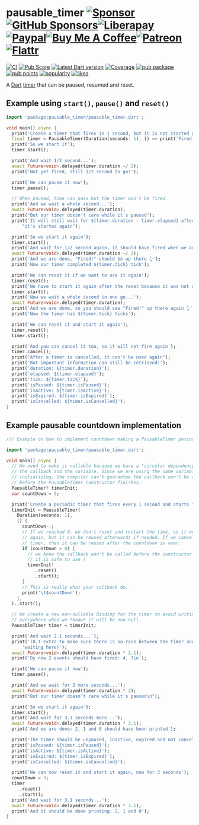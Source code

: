 # pausable\_timer [![Sponsor](https://img.shields.io/badge/-Sponsor-555555?style=flat-square)](https://github.com/llucax/llucax/blob/main/sponsoring-platforms.md)[![GitHub Sponsors](https://img.shields.io/badge/--ea4aaa?logo=github&style=flat-square)](https://github.com/sponsors/llucax)[![Liberapay](https://img.shields.io/badge/--f6c915?logo=liberapay&logoColor=black&style=flat-square)](https://liberapay.com/llucax/donate)[![Paypal](https://img.shields.io/badge/--0070ba?logo=paypal&style=flat-square)](https://www.paypal.com/donate?hosted_button_id=UZRR3REUC4SY2)[![Buy Me A Coffee](https://img.shields.io/badge/--ff813f?logo=buy-me-a-coffee&logoColor=white&style=flat-square)](https://www.buymeacoffee.com/llucax)[![Patreon](https://img.shields.io/badge/--f96854?logo=patreon&logoColor=white&style=flat-square)](https://www.patreon.com/llucax)[![Flattr](https://img.shields.io/badge/--6bc76b?logo=flattr&logoColor=white&style=flat-square)](https://flattr.com/@llucax)

[![CI](https://github.com/llucax/pausable_timer/workflows/CI/badge.svg)](https://github.com/llucax/pausable_timer/actions?query=branch%3Amain+workflow%3ACI+)
[![Pub Score](https://github.com/llucax/pausable_timer/workflows/Pub%20Score/badge.svg)](https://github.com/llucax/pausable_timer/actions?query=branch%3Amain+workflow%3A%22Pub+Score%22+)
[![Latest Dart version](https://github.com/llucax/pausable_timer/actions/workflows/check-dart.yml/badge.svg)](https://github.com/llucax/pausable_timer/actions/workflows/check-dart.yml)
[![Coverage](https://codecov.io/gh/llucax/pausable_timer/branch/main/graph/badge.svg)](https://codecov.io/gh/llucax/pausable_timer)
[![pub package](https://img.shields.io/pub/v/pausable_timer.svg)](https://pub.dev/packages/pausable_timer)
[![pub points](https://badges.bar/pausable_timer/pub%20points)](https://pub.dev/packages/pausable_timer/score)
[![popularity](https://badges.bar/pausable_timer/popularity)](https://pub.dev/packages/pausable_timer/score)
[![likes](https://badges.bar/pausable_timer/likes)](https://pub.dev/packages/pausable_timer/score)

A [Dart](https://dart.dev/)
[timer](https://api.dart.dev/stable/dart-async/Timer/Timer.html) that can be
paused, resumed and reset.

## Example using `start()`, `pause()` and `reset()`

```dart
import 'package:pausable_timer/pausable_timer.dart';

void main() async {
  print('Create a timer that fires in 1 second, but it is not started yet');
  final timer = PausableTimer(Duration(seconds: 1), () => print('Fired!'));
  print('So we start it');
  timer.start();

  print('And wait 1/2 second...');
  await Future<void>.delayed(timer.duration ~/ 2);
  print('Not yet fired, still 1/2 second to go!');

  print('We can pause it now');
  timer.pause();

  // When paused, time can pass but the timer won't be fired
  print('And we wait a whole second...');
  await Future<void>.delayed(timer.duration);
  print("But our timer doesn't care while it's paused");
  print('It will still wait for ${timer.duration - timer.elapsed} after '
      "it's started again");

  print('So we start it again');
  timer.start();
  print('And wait for 1/2 second again, it should have fired when we are done');
  await Future<void>.delayed(timer.duration ~/ 2);
  print('And we are done, "Fired!" should be up there 👆');
  print('Now our timer completed ${timer.tick} tick');

  print('We can reset it if we want to use it again');
  timer.reset();
  print('We have to start it again after the reset because it was not running');
  timer.start();
  print('Now we wait a whole second in one go...');
  await Future<void>.delayed(timer.duration);
  print('And we are done, so you should see "Fired!" up there again 👆');
  print('Now the timer has ${timer.tick} ticks');

  print('We can reset it and start it again');
  timer.reset();
  timer.start();

  print('And you can cancel it too, so it will not fire again');
  timer.cancel();
  print("After a timer is cancelled, it can't be used again");
  print('But important information can still be retrieved:');
  print('duration: ${timer.duration}');
  print('elapsed: ${timer.elapsed}');
  print('tick: ${timer.tick}');
  print('isPaused: ${timer.isPaused}');
  print('isActive: ${timer.isActive}');
  print('isExpired: ${timer.isExpired}');
  print('isCancelled: ${timer.isCancelled}');
}
```

## Example pausable countdown implementation

```dart
/// Example on how to implement countdown making a PausableTimer periodic.

import 'package:pausable_timer/pausable_timer.dart';

void main() async {
  // We need to make it nullable because we have a "circular dependency" between
  // the callback and the variable. Since we are using the same variable we are
  // initializing, the compiler can't guarantee the callback won't be called
  // before the PausableTimer constructor finishes.
  PausableTimer? timerInit;
  var countDown = 5;

  print('Create a periodic timer that fires every 1 second and starts it');
  timerInit = PausableTimer(
    Duration(seconds: 1),
    () {
      countDown--;
      // If we reached 0, we don't reset and restart the time, so it won't fire
      // again, but it can be reused afterwards if needed. If we cancel the
      // timer, then it can be reused after the countdown is over.
      if (countDown > 0) {
        // we know the callback won't be called before the constructor ends, so
        // it is safe to use !
        timerInit!
          ..reset()
          ..start();
      }
      // This is really what your callback do.
      print('\t$countDown');
    },
  )..start();

  // We create a new non-nullable binding for the timer to avoid writing timer!
  // everywhere when we *know* it will be non-null.
  PausableTimer timer = timerInit;

  print('And wait 2.1 seconds...');
  print('(0.1 extra to make sure there is no race between the timer and the '
      'waiting here)');
  await Future<void>.delayed(timer.duration * 2.1);
  print('By now 2 events should have fired: 4, 3\n');

  print('We can pause it now');
  timer.pause();

  print('And we wait for 2 more seconds...');
  await Future<void>.delayed(timer.duration * 2);
  print("But our timer doesn't care while it's paused\n");

  print('So we start it again');
  timer.start();
  print('And wait for 3.1 seconds more...');
  await Future<void>.delayed(timer.duration * 3.1);
  print('And we are done: 2, 1 and 0 should have been printed');

  print('The timer should be unpaused, inactive, expired and not cancelled');
  print('isPaused: ${timer.isPaused}');
  print('isActive: ${timer.isActive}');
  print('isExpired: ${timer.isExpired}');
  print('isCancelled: ${timer.isCancelled}');

  print('We can now reset it and start it again, now for 3 seconds');
  countDown = 3;
  timer
    ..reset()
    ..start();
  print('And wait for 3.1 seconds...');
  await Future<void>.delayed(timer.duration * 3.1);
  print('And it should be done printing: 2, 1 and 0');
}
```

